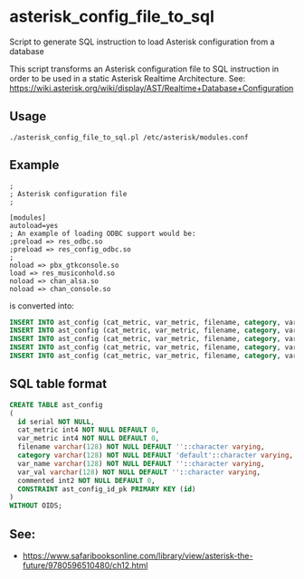 # asterisk_config_file_to_sql
Script to generate SQL instruction to load Asterisk configuration from a database

This script transforms an Asterisk configuration file to SQL instruction in order to be used in a static Asterisk Realtime Architecture.
See: https://wiki.asterisk.org/wiki/display/AST/Realtime+Database+Configuration

## Usage
```
./asterisk_config_file_to_sql.pl /etc/asterisk/modules.conf
```

## Example

```
;
; Asterisk configuration file
;

[modules]
autoload=yes
; An example of loading ODBC support would be:
;preload => res_odbc.so
;preload => res_config_odbc.so
;
noload => pbx_gtkconsole.so
load => res_musiconhold.so
noload => chan_alsa.so
noload => chan_console.so

```

is converted into:

```sql
INSERT INTO ast_config (cat_metric, var_metric, filename, category, var_name, var_val) VALUES ('1', '1', 'modules.conf', 'modules', 'load', 'res_musiconhold.so');
INSERT INTO ast_config (cat_metric, var_metric, filename, category, var_name, var_val) VALUES ('1', '2', 'modules.conf', 'modules', 'noload', 'pbx_gtkconsole.so');
INSERT INTO ast_config (cat_metric, var_metric, filename, category, var_name, var_val) VALUES ('1', '3', 'modules.conf', 'modules', 'noload', 'chan_alsa.so');
INSERT INTO ast_config (cat_metric, var_metric, filename, category, var_name, var_val) VALUES ('1', '4', 'modules.conf', 'modules', 'noload', 'chan_console.so');
INSERT INTO ast_config (cat_metric, var_metric, filename, category, var_name, var_val) VALUES ('1', '5', 'modules.conf', 'modules', 'autoload', 'yes');
```

## SQL table format

```sql
CREATE TABLE ast_config
(
  id serial NOT NULL,
  cat_metric int4 NOT NULL DEFAULT 0,
  var_metric int4 NOT NULL DEFAULT 0,
  filename varchar(128) NOT NULL DEFAULT ''::character varying,
  category varchar(128) NOT NULL DEFAULT 'default'::character varying,
  var_name varchar(128) NOT NULL DEFAULT ''::character varying,
  var_val varchar(128) NOT NULL DEFAULT ''::character varying,
  commented int2 NOT NULL DEFAULT 0,
  CONSTRAINT ast_config_id_pk PRIMARY KEY (id)
) 
WITHOUT OIDS;
```

## See:
* https://www.safaribooksonline.com/library/view/asterisk-the-future/9780596510480/ch12.html
